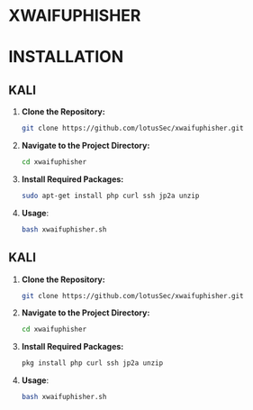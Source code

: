 # XWAIFUPHISHER

# INSTALLATION


## KALI

1. **Clone the Repository:**
   ```bash
   git clone https://github.com/lotusSec/xwaifuphisher.git

2. **Navigate to the Project Directory:**
   ```bash
   cd xwaifuphisher

3. **Install Required Packages:**
   ```bash
   sudo apt-get install php curl ssh jp2a unzip

4. **Usage**:
   ```bash
   bash xwaifuphisher.sh


## KALI

1. **Clone the Repository:**
   ```bash
   git clone https://github.com/lotusSec/xwaifuphisher.git

2. **Navigate to the Project Directory:**
   ```bash
   cd xwaifuphisher

3. **Install Required Packages:**
   ```bash
   pkg install php curl ssh jp2a unzip

4. **Usage**:
   ```bash
   bash xwaifuphisher.sh
